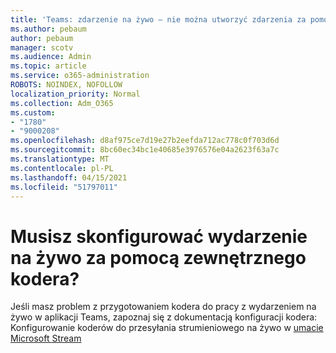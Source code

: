 ```yaml
---
title: 'Teams: zdarzenie na żywo — nie można utworzyć zdarzenia za pomocą zewnętrznego kodera'
ms.author: pebaum
author: pebaum
manager: scotv
ms.audience: Admin
ms.topic: article
ms.service: o365-administration
ROBOTS: NOINDEX, NOFOLLOW
localization_priority: Normal
ms.collection: Adm_O365
ms.custom:
- "1780"
- "9000208"
ms.openlocfilehash: d8af975ce7d19e27b2eefda712ac778c0f703d6d
ms.sourcegitcommit: 8bc60ec34bc1e40685e3976576e04a2623f63a7c
ms.translationtype: MT
ms.contentlocale: pl-PL
ms.lasthandoff: 04/15/2021
ms.locfileid: "51797011"
---
```

# <a name="need-to-configure-your-live-event-with-an-external-encoder"></a>Musisz skonfigurować wydarzenie na żywo za pomocą zewnętrznego kodera?

Jeśli masz problem z przygotowaniem kodera do pracy z wydarzeniem na żywo w aplikacji Teams, zapoznaj się z dokumentacją konfiguracji kodera: Konfigurowanie koderów do przesyłania strumieniowego na żywo w [umacie Microsoft Stream](https://docs.microsoft.com/stream/live-encoder-setup)